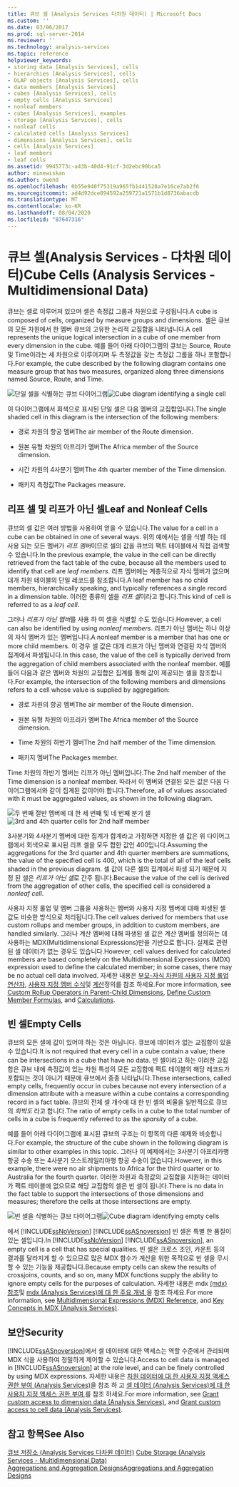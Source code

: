 ```yaml
---
title: 큐브 셀 (Analysis Services 다차원 데이터) | Microsoft Docs
ms.custom: ''
ms.date: 03/06/2017
ms.prod: sql-server-2014
ms.reviewer: ''
ms.technology: analysis-services
ms.topic: reference
helpviewer_keywords:
- storing data [Analysis Services], cells
- hierarchies [Analysis Services], cells
- OLAP objects [Analysis Services], cells
- data members [Analysis Services]
- cubes [Analysis Services], cells
- empty cells [Analysis Services]
- nonleaf members
- cubes [Analysis Services], examples
- storage [Analysis Services], cells
- nonleaf cells
- calculated cells [Analysis Services]
- dimensions [Analysis Services], cells
- cells [Analysis Services]
- leaf members
- leaf cells
ms.assetid: 9945773c-a43b-40d4-91cf-3d2ebc90bca5
author: minewiskan
ms.author: owend
ms.openlocfilehash: 0b55e940f75319a965fb1441520a7e16ce7ab2f6
ms.sourcegitcommit: ad4d92dce894592a259721a1571b1d8736abacdb
ms.translationtype: MT
ms.contentlocale: ko-KR
ms.lasthandoff: 08/04/2020
ms.locfileid: "87647316"
---
```

# <a name="cube-cells-analysis-services---multidimensional-data"></a><span data-ttu-id="89ed1-102">큐브 셀(Analysis Services - 다차원 데이터)</span><span class="sxs-lookup"><span data-stu-id="89ed1-102">Cube Cells (Analysis Services - Multidimensional Data)</span></span>
  <span data-ttu-id="89ed1-103">큐브는 셀로 이루어져 있으며 셀은 측정값 그룹과 차원으로 구성됩니다.</span><span class="sxs-lookup"><span data-stu-id="89ed1-103">A cube is composed of cells, organized by measure groups and dimensions.</span></span> <span data-ttu-id="89ed1-104">셀은 큐브의 모든 차원에서 한 멤버 큐브의 고유한 논리적 교집합을 나타냅니다.</span><span class="sxs-lookup"><span data-stu-id="89ed1-104">A cell represents the unique logical intersection in a cube of one member from every dimension in the cube.</span></span> <span data-ttu-id="89ed1-105">예를 들어 아래 다이어그램의 큐브는 Source, Route 및 Time이라는 세 차원으로 이루어지며 두 측정값을 갖는 측정값 그룹을 하나 포함합니다.</span><span class="sxs-lookup"><span data-stu-id="89ed1-105">For example, the cube described by the following diagram contains one measure group that has two measures, organized along three dimensions named Source, Route, and Time.</span></span>  
  
 <span data-ttu-id="89ed1-106">![단일 셀을 식별하는 큐브 다이어그램](../../analysis-services/dev-guide/media/as-cubeintro5.gif "단일 셀을 식별하는 큐브 다이어그램")</span><span class="sxs-lookup"><span data-stu-id="89ed1-106">![Cube diagram identifying a single cell](../../analysis-services/dev-guide/media/as-cubeintro5.gif "Cube diagram identifying a single cell")</span></span>  
  
 <span data-ttu-id="89ed1-107">이 다이어그램에서 회색으로 표시된 단일 셀은 다음 멤버의 교집합입니다.</span><span class="sxs-lookup"><span data-stu-id="89ed1-107">The single shaded cell in this diagram is the intersection of the following members:</span></span>  
  
-   <span data-ttu-id="89ed1-108">경로 차원의 항공 멤버</span><span class="sxs-lookup"><span data-stu-id="89ed1-108">The air member of the Route dimension.</span></span>  
  
-   <span data-ttu-id="89ed1-109">원본 유형 차원의 아프리카 멤버</span><span class="sxs-lookup"><span data-stu-id="89ed1-109">The Africa member of the Source dimension.</span></span>  
  
-   <span data-ttu-id="89ed1-110">시간 차원의 4사분기 멤버</span><span class="sxs-lookup"><span data-stu-id="89ed1-110">The 4th quarter member of the Time dimension.</span></span>  
  
-   <span data-ttu-id="89ed1-111">패키지 측정값</span><span class="sxs-lookup"><span data-stu-id="89ed1-111">The Packages measure.</span></span>  
  
## <a name="leaf-and-nonleaf-cells"></a><span data-ttu-id="89ed1-112">리프 셀 및 리프가 아닌 셀</span><span class="sxs-lookup"><span data-stu-id="89ed1-112">Leaf and Nonleaf Cells</span></span>  
 <span data-ttu-id="89ed1-113">큐브의 셀 값은 여러 방법을 사용하여 얻을 수 있습니다.</span><span class="sxs-lookup"><span data-stu-id="89ed1-113">The value for a cell in a cube can be obtained in one of several ways.</span></span> <span data-ttu-id="89ed1-114">위의 예에서는 셀을 식별 하는 데 사용 되는 모든 멤버가 *리프 멤버*이므로 셀의 값을 큐브의 팩트 테이블에서 직접 검색할 수 있습니다.</span><span class="sxs-lookup"><span data-stu-id="89ed1-114">In the previous example, the value in the cell can be directly retrieved from the fact table of the cube, because all the members used to identify that cell are *leaf members*.</span></span> <span data-ttu-id="89ed1-115">리프 멤버에는 계층적으로 자식 멤버가 없으며 대개 차원 테이블의 단일 레코드를 참조합니다.</span><span class="sxs-lookup"><span data-stu-id="89ed1-115">A leaf member has no child members, hierarchically speaking, and typically references a single record in a dimension table.</span></span> <span data-ttu-id="89ed1-116">이러한 종류의 셀을 *리프 셀*이라고 합니다.</span><span class="sxs-lookup"><span data-stu-id="89ed1-116">This kind of cell is referred to as a *leaf cell*.</span></span>  
  
 <span data-ttu-id="89ed1-117">그러나 *리프가 아닌 멤버*를 사용 하 여 셀을 식별할 수도 있습니다.</span><span class="sxs-lookup"><span data-stu-id="89ed1-117">However, a cell can also be identified by using *nonleaf members*.</span></span> <span data-ttu-id="89ed1-118">리프가 아닌 멤버는 하나 이상의 자식 멤버가 있는 멤버입니다.</span><span class="sxs-lookup"><span data-stu-id="89ed1-118">A nonleaf member is a member that has one or more child members.</span></span> <span data-ttu-id="89ed1-119">이 경우 셀 값은 대개 리프가 아닌 멤버와 연결된 자식 멤버의 집계에서 파생됩니다.</span><span class="sxs-lookup"><span data-stu-id="89ed1-119">In this case, the value of the cell is typically derived from the aggregation of child members associated with the nonleaf member.</span></span> <span data-ttu-id="89ed1-120">예를 들어 다음과 같은 멤버와 차원의 교집합은 집계를 통해 값이 제공되는 셀을 참조합니다.</span><span class="sxs-lookup"><span data-stu-id="89ed1-120">For example, the intersection of the following members and dimensions refers to a cell whose value is supplied by aggregation:</span></span>  
  
-   <span data-ttu-id="89ed1-121">경로 차원의 항공 멤버</span><span class="sxs-lookup"><span data-stu-id="89ed1-121">The air member of the Route dimension.</span></span>  
  
-   <span data-ttu-id="89ed1-122">원본 유형 차원의 아프리카 멤버</span><span class="sxs-lookup"><span data-stu-id="89ed1-122">The Africa member of the Source dimension.</span></span>  
  
-   <span data-ttu-id="89ed1-123">Time 차원의 하반기 멤버</span><span class="sxs-lookup"><span data-stu-id="89ed1-123">The 2nd half member of the Time dimension.</span></span>  
  
-   <span data-ttu-id="89ed1-124">패키지 멤버</span><span class="sxs-lookup"><span data-stu-id="89ed1-124">The Packages member.</span></span>  
  
 <span data-ttu-id="89ed1-125">Time 차원의 하반기 멤버는 리프가 아닌 멤버입니다.</span><span class="sxs-lookup"><span data-stu-id="89ed1-125">The 2nd half member of the Time dimension is a nonleaf member.</span></span> <span data-ttu-id="89ed1-126">따라서 이 멤버와 연결된 모든 값은 다음 다이어그램에서와 같이 집계된 값이어야 합니다.</span><span class="sxs-lookup"><span data-stu-id="89ed1-126">Therefore, all of values associated with it must be aggregated values, as shown in the following diagram.</span></span>  
  
 <span data-ttu-id="89ed1-127">![두 번째 절반 멤버에 대 한 세 번째 및 네 번째 분기 셀](../../analysis-services/dev-guide/media/as-cubeintro6.gif "두 번째 절반 멤버에 대 한 세 번째 및 네 번째 분기 셀")</span><span class="sxs-lookup"><span data-stu-id="89ed1-127">![3rd and 4th quarter cells for 2nd half member](../../analysis-services/dev-guide/media/as-cubeintro6.gif "3rd and 4th quarter cells for 2nd half member")</span></span>  
  
 <span data-ttu-id="89ed1-128">3사분기와 4사분기 멤버에 대한 집계가 합계라고 가정하면 지정한 셀 값은 위 다이어그램에서 회색으로 표시된 리프 셀을 모두 합한 값인 400입니다.</span><span class="sxs-lookup"><span data-stu-id="89ed1-128">Assuming the aggregations for the 3rd quarter and 4th quarter members are summations, the value of the specified cell is 400, which is the total of all of the leaf cells shaded in the previous diagram.</span></span> <span data-ttu-id="89ed1-129">셀 값이 다른 셀의 집계에서 파생 되기 때문에 지정 된 셀은 *리프가 아닌 셀*로 간주 됩니다.</span><span class="sxs-lookup"><span data-stu-id="89ed1-129">Because the value of the cell is derived from the aggregation of other cells, the specified cell is considered a *nonleaf cell*.</span></span>  
  
 <span data-ttu-id="89ed1-130">사용자 지정 롤업 및 멤버 그룹을 사용하는 멤버와 사용자 지정 멤버에 대해 파생된 셀 값도 비슷한 방식으로 처리됩니다.</span><span class="sxs-lookup"><span data-stu-id="89ed1-130">The cell values derived for members that use custom rollups and member groups, in addition to custom members, are handled similarly.</span></span> <span data-ttu-id="89ed1-131">그러나 계산 멤버에 대해 파생된 셀 값은 계산 멤버를 정의하는 데 사용하는 MDX(Multidimensional Expressions)만을 기반으로 합니다. 실제로 관련된 셀 데이터가 없는 경우도 있습니다.</span><span class="sxs-lookup"><span data-stu-id="89ed1-131">However, cell values derived for calculated members are based completely on the Multidimensional Expressions (MDX) expression used to define the calculated member; in some cases, there may be no actual cell data involved.</span></span> <span data-ttu-id="89ed1-132">자세한 내용은 [부모-자식 차원의 사용자 지정 롤업 연산자](../multidimensional-models/parent-child-dimension-attributes-custom-rollup-operators.md), [사용자 지정 멤버 수식](../multidimensional-models/attribute-properties-define-custom-member-formulas.md)및 [계산](../multidimensional-models-olap-logical-cube-objects/calculations.md)정의를 참조 하세요.</span><span class="sxs-lookup"><span data-stu-id="89ed1-132">For more information, see [Custom Rollup Operators in Parent-Child Dimensions](../multidimensional-models/parent-child-dimension-attributes-custom-rollup-operators.md), [Define Custom Member Formulas](../multidimensional-models/attribute-properties-define-custom-member-formulas.md), and [Calculations](../multidimensional-models-olap-logical-cube-objects/calculations.md).</span></span>  
  
## <a name="empty-cells"></a><span data-ttu-id="89ed1-133">빈 셀</span><span class="sxs-lookup"><span data-stu-id="89ed1-133">Empty Cells</span></span>  
 <span data-ttu-id="89ed1-134">큐브의 모든 셀에 값이 있어야 하는 것은 아닙니다. 큐브에 데이터가 없는 교집합이 있을 수 있습니다.</span><span class="sxs-lookup"><span data-stu-id="89ed1-134">It is not required that every cell in a cube contain a value; there can be intersections in a cube that have no data.</span></span> <span data-ttu-id="89ed1-135">빈 셀이라고 하는 이러한 교집합은 큐브 내에 측정값이 있는 차원 특성의 모든 교집합에 팩트 테이블의 해당 레코드가 포함되는 것이 아니기 때문에 큐브에서 종종 나타납니다.</span><span class="sxs-lookup"><span data-stu-id="89ed1-135">These intersections, called empty cells, frequently occur in cubes because not every intersection of a dimension attribute with a measure within a cube contains a corresponding record in a fact table.</span></span> <span data-ttu-id="89ed1-136">큐브의 전체 셀 개수에 대 한 빈 셀의 비율을 일반적으로 큐브의 *희박도* 라고 합니다.</span><span class="sxs-lookup"><span data-stu-id="89ed1-136">The ratio of empty cells in a cube to the total number of cells in a cube is frequently referred to as the *sparsity* of a cube.</span></span>  
  
 <span data-ttu-id="89ed1-137">예를 들어 아래 다이어그램에 표시된 큐브의 구조는 이 항목의 다른 예제와 비슷합니다.</span><span class="sxs-lookup"><span data-stu-id="89ed1-137">For example, the structure of the cube shown in the following diagram is similar to other examples in this topic.</span></span> <span data-ttu-id="89ed1-138">그러나 이 예제에서는 3사분기 아프리카행 항공 수송 또는 4사분기 오스트레일리아행 항공 수송이 없습니다.</span><span class="sxs-lookup"><span data-stu-id="89ed1-138">However, in this example, there were no air shipments to Africa for the third quarter or to Australia for the fourth quarter.</span></span> <span data-ttu-id="89ed1-139">이러한 차원과 측정값의 교집합을 지원하는 데이터가 팩트 테이블에 없으므로 해당 교집합의 셀은 빈 셀이 됩니다.</span><span class="sxs-lookup"><span data-stu-id="89ed1-139">There is no data in the fact table to support the intersections of those dimensions and measures; therefore the cells at those intersections are empty.</span></span>  
  
 <span data-ttu-id="89ed1-140">![빈 셀을 식별하는 큐브 다이어그램](../../analysis-services/dev-guide/media/as-cubeintro7.gif "빈 셀을 식별하는 큐브 다이어그램")</span><span class="sxs-lookup"><span data-stu-id="89ed1-140">![Cube diagram identifying empty cells](../../analysis-services/dev-guide/media/as-cubeintro7.gif "Cube diagram identifying empty cells")</span></span>  
  
 <span data-ttu-id="89ed1-141">에서 [!INCLUDE[ssNoVersion](../../includes/ssnoversion-md.md)] [!INCLUDE[ssASnoversion](../../includes/ssasnoversion-md.md)] 빈 셀은 특별 한 품질이 있는 셀입니다.</span><span class="sxs-lookup"><span data-stu-id="89ed1-141">In [!INCLUDE[ssNoVersion](../../includes/ssnoversion-md.md)] [!INCLUDE[ssASnoversion](../../includes/ssasnoversion-md.md)], an empty cell is a cell that has special qualities.</span></span> <span data-ttu-id="89ed1-142">빈 셀은 크로스 조인, 카운트 등의 결과를 달라지게 할 수 있으므로 많은 MDX 함수가 계산을 위한 목적으로 빈 셀을 무시할 수 있는 기능을 제공합니다.</span><span class="sxs-lookup"><span data-stu-id="89ed1-142">Because empty cells can skew the results of crossjoins, counts, and so on, many MDX functions supply the ability to ignore empty cells for the purposes of calculation.</span></span> <span data-ttu-id="89ed1-143">자세한 내용은 mdx [&#40;mdx&#41; 참조](/sql/mdx/multidimensional-expressions-mdx-reference)및 [mdx &#40;Analysis Services&#41;에 대 한 주요 개념 ](../multidimensional-models/key-concepts-in-mdx-analysis-services.md)을 참조 하세요.</span><span class="sxs-lookup"><span data-stu-id="89ed1-143">For more information, see [Multidimensional Expressions &#40;MDX&#41; Reference](/sql/mdx/multidimensional-expressions-mdx-reference), and [Key Concepts in MDX &#40;Analysis Services&#41;](../multidimensional-models/key-concepts-in-mdx-analysis-services.md).</span></span>  
  
## <a name="security"></a><span data-ttu-id="89ed1-144">보안</span><span class="sxs-lookup"><span data-stu-id="89ed1-144">Security</span></span>  
 <span data-ttu-id="89ed1-145">[!INCLUDE[ssASnoversion](../../includes/ssasnoversion-md.md)]에서 셀 데이터에 대한 액세스는 역할 수준에서 관리되며 MDX 식을 사용하여 정밀하게 제어할 수 있습니다.</span><span class="sxs-lookup"><span data-stu-id="89ed1-145">Access to cell data is managed in [!INCLUDE[ssASnoversion](../../includes/ssasnoversion-md.md)] at the role level, and can be finely controlled by using MDX expressions.</span></span> <span data-ttu-id="89ed1-146">자세한 내용은 [차원 데이터에 대 한 사용자 지정 액세스 권한 부여 &#40;Analysis Services&#41;](../multidimensional-models/grant-custom-access-to-dimension-data-analysis-services.md)을 참조 하 고 [셀 데이터 &#40;Analysis Services&#41;에 대 한 사용자 지정 액세스 권한 부여 ](../multidimensional-models/grant-custom-access-to-cell-data-analysis-services.md)를 참조 하세요.</span><span class="sxs-lookup"><span data-stu-id="89ed1-146">For more information, see [Grant custom access to dimension data &#40;Analysis Services&#41;](../multidimensional-models/grant-custom-access-to-dimension-data-analysis-services.md), and [Grant custom access to cell data &#40;Analysis Services&#41;](../multidimensional-models/grant-custom-access-to-cell-data-analysis-services.md).</span></span>  
  
## <a name="see-also"></a><span data-ttu-id="89ed1-147">참고 항목</span><span class="sxs-lookup"><span data-stu-id="89ed1-147">See Also</span></span>  
 <span data-ttu-id="89ed1-148">[큐브 저장소 &#40;Analysis Services 다차원 데이터&#41;](../multidimensional-models-olap-logical-cube-objects/cube-storage-analysis-services-multidimensional-data.md) </span><span class="sxs-lookup"><span data-stu-id="89ed1-148">[Cube Storage &#40;Analysis Services - Multidimensional Data&#41;](../multidimensional-models-olap-logical-cube-objects/cube-storage-analysis-services-multidimensional-data.md) </span></span>  
 [<span data-ttu-id="89ed1-149">Aggregations and Aggregation Designs</span><span class="sxs-lookup"><span data-stu-id="89ed1-149">Aggregations and Aggregation Designs</span></span>](../multidimensional-models-olap-logical-cube-objects/aggregations-and-aggregation-designs.md)  
  
  
